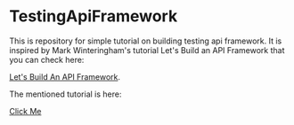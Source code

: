 # TestingApiFramework

This is repository for simple tutorial on building testing api framework.
It is inspired by Mark Winteringham's tutorial Let's Build an API Framework that you can check here:

[Let's Build An API Framework](https://www.ministryoftesting.com/dojo/courses/let-s-build-an-api-checking-framework-mark-winteringham).

The mentioned tutorial is here:

[Click Me](https://www.youtube.com/playlist?list=PLXu7yiNMcXfGfnhNt61fNyDtUIL0ZJBRG)



